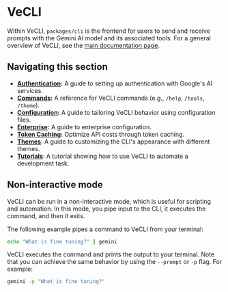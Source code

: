 # VeCLI

Within VeCLI, `packages/cli` is the frontend for users to send and receive prompts with the Gemini AI model and its associated tools. For a general overview of VeCLI, see the [main documentation page](../index.md).

## Navigating this section

- **[Authentication](./authentication.md):** A guide to setting up authentication with Google's AI services.
- **[Commands](./commands.md):** A reference for VeCLI commands (e.g., `/help`, `/tools`, `/theme`).
- **[Configuration](./configuration.md):** A guide to tailoring VeCLI behavior using configuration files.
- **[Enterprise](./enterprise.md):** A guide to enterprise configuration.
- **[Token Caching](./token-caching.md):** Optimize API costs through token caching.
- **[Themes](./themes.md)**: A guide to customizing the CLI's appearance with different themes.
- **[Tutorials](tutorials.md)**: A tutorial showing how to use VeCLI to automate a development task.

## Non-interactive mode

VeCLI can be run in a non-interactive mode, which is useful for scripting and automation. In this mode, you pipe input to the CLI, it executes the command, and then it exits.

The following example pipes a command to VeCLI from your terminal:

```bash
echo "What is fine tuning?" | gemini
```

VeCLI executes the command and prints the output to your terminal. Note that you can achieve the same behavior by using the `--prompt` or `-p` flag. For example:

```bash
gemini -p "What is fine tuning?"
```
